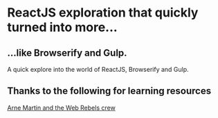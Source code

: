 # ReactJS exploration that quickly turned into more...
## ...like Browserify and Gulp.

A quick explore into the world of ReactJS, Browserify and Gulp.

## Thanks to the following for learning resources
[Arne Martin and the Web Rebels crew](http://webrebels.23video.com/not-mobile-unfriendly-ui-components-with)
